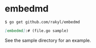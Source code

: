 # embedmd

```
$ go get github.com/rakyl/embedmd
```

```Markdown
[embedmd]:# (file.go sample)
```

See the sample directory for an example.